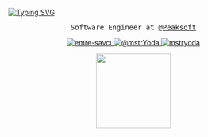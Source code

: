 [![Typing SVG](https://readme-typing-svg.herokuapp.com?font=Fira+Code&pause=1000&color=44C6F7&center=true&vCenter=true&width=1000&lines=I'm+Beksultan+Mamatkadyr+uulu)](https://git.io/typing-svg)

<p align="center">
  <samp>Software Engineer at <a href="https://github.com/mypeaksoft"> @Peaksoft </a></samp>
</p>

<p align="center">
  <a href="https://www.linkedin.com/in/beksultan-mamatkadyr-uulu-604855238" target="blank">
    <img src="https://img.shields.io/badge/linkedin-%230077B5.svg?&style=for-the-badge&logo=linkedin&logoColor=white" alt="emre-savcı" />
  </a>
  <a href="https://medium.com/@beksultanseducation" target="blank">
    <img src="https://img.shields.io/badge/medium-%2312100E.svg?&style=for-the-badge&logo=medium&logoColor=white" alt="@mstrYoda" />
  </a>
  <a href="https://dev.to/beksultandev" target="blank">
    <img src="https://img.shields.io/badge/dev.to-0A0A0A?style=for-the-badge&logo=dev.to&logoColor=white" alt="mstryoda"/>
  </a>
</p>

<div align="center">
<img src="https://go.dev/images/gophers/pilot-bust.svg" width="150" height="150"/>
</div>
